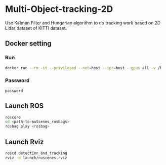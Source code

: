 # Multi-Object-tracking-2D
Use Kalman Filter and Hungarian algorithm to do tracking work based on 2D Lidar dataset of KITTI dataset.

<!-- Author: Jia Yansong

Run the project: 
1. cd /yourpath/MOT2D
2. type'python main.py Car_test' in your terminal

The results are saved in /MOT2D/results/Car_test/track_result  with 28 different sequences with different numbers of frames.

If you want to visualize the results we get, just run the visualization.py and add your right path to results, and change the save_path where you want.

The gif.py is used for your .png of the results, and you can use it to create a beautiful gif which can makes tracking process more clearly.

The visualization gif is like this:

![0027.gif](https://github.com/JYS997760473/Multi-Object-tracking-2D/blob/main/0027.gif)

![0006.gif](https://github.com/JYS997760473/Multi-Object-tracking-2D/blob/main/0006.gif)

![0001.gif](https://github.com/JYS997760473/Multi-Object-tracking-2D/blob/main/GIF/0001.gif)

![0008.gif](https://github.com/JYS997760473/Multi-Object-tracking-2D/blob/main/GIF/0008.gif)

![0013.gif](https://github.com/JYS997760473/Multi-Object-tracking-2D/blob/main/GIF/0013.gif)

![](https://github.com/JYS997760473/Multi-Object-tracking-2D/blob/main/GIF/0005.gif) -->

## Docker setting

### Run

```bash
docker run --rm -it --privileged --net=host --ipc=host --gpus all -v /home/jiayansong/workspace/Multi-Object-tracking-2D:/home/venti/Multi-Object-tracking-2D -v /tmp/.X11-unix:/tmp/.X11-unix -e DISPLAY=$DISPLAY -v $HOME/.Xauthority:/home/venti/.Xauthority -e XAUTHORITY=/home/venti/.Xauthority -e ROS_IP=127.0.0.1 -v /home/jiayansong/venti_shared_data:/home/venti/shared_data -v /home/jiayansong/venti_shared_data/nuscenes:/home/venti/nuscenes -v /home/jiayansong/venti_shared_data/nuScenes_rosbags:/home/venti/nuScenes_rosbags --name venti-mot venti-mot
```

### Password

`password`

## Launch ROS

```bash
roscore
cd <path-to-nuScenes_rosbags>
rosbag play <rosbag> 
```

## Launch Rviz

```bash
roscd detection_and_tracking
rviz -d launch/nuscenes.rviz
```
